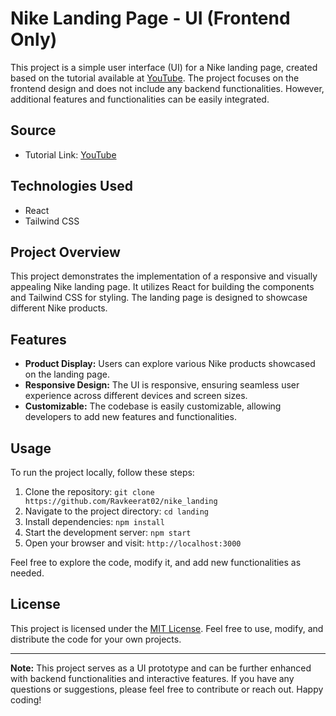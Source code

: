 # Nike Landing Page - UI (Frontend Only)

This project is a simple user interface (UI) for a Nike landing page, created based on the tutorial available at [YouTube](https://www.youtube.com/watch?v=tS7upsfuxmo&t=7907s). The project focuses on the frontend design and does not include any backend functionalities. However, additional features and functionalities can be easily integrated.

## Source
- Tutorial Link: [YouTube](https://www.youtube.com/watch?v=tS7upsfuxmo&t=7907s)

## Technologies Used
- React
- Tailwind CSS

## Project Overview
This project demonstrates the implementation of a responsive and visually appealing Nike landing page. It utilizes React for building the components and Tailwind CSS for styling. The landing page is designed to showcase different Nike products.

## Features
- **Product Display:** Users can explore various Nike products showcased on the landing page.
- **Responsive Design:** The UI is responsive, ensuring seamless user experience across different devices and screen sizes.
- **Customizable:** The codebase is easily customizable, allowing developers to add new features and functionalities.

## Usage
To run the project locally, follow these steps:
1. Clone the repository: `git clone https://github.com/Ravkeerat02/nike_landing`
2. Navigate to the project directory: `cd landing`
3. Install dependencies: `npm install`
4. Start the development server: `npm start`
5. Open your browser and visit: `http://localhost:3000`

Feel free to explore the code, modify it, and add new functionalities as needed.

## License
This project is licensed under the [MIT License](LICENSE). Feel free to use, modify, and distribute the code for your own projects.

---

**Note:** This project serves as a UI prototype and can be further enhanced with backend functionalities and interactive features. If you have any questions or suggestions, please feel free to contribute or reach out. Happy coding!
